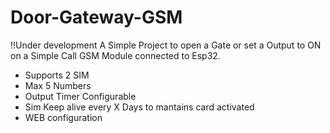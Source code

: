 # Door-Gateway-GSM
!!Under development
A Simple Project to open a Gate or set a Output to ON on a Simple Call GSM Module connected to Esp32.


- Supports 2 SIM
- Max 5 Numbers
- Output Timer Configurable
- Sim Keep alive every X Days to mantains card activated
- WEB configuration
